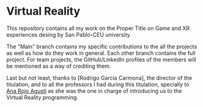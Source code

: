 # Virtual Reality
This repository contains all my work on the Proper Title on Game and XR experiences desing by San Pablo-CEU university.

The "Main" branch contains my specific contributions to the all the projects as well as how do they work in general. Each other branch contains the full project.
For team projects, the GitHub/LinkedIn profiles of the members will be mentioned as a way of crediting them.

Last but not least, thanks to [Rodrigo Garcia Carmona], the director of the titulation, and to all the professors I had during this titulation, specially to [Ana Rojo Agustí]() as she was the one in charge of introducing us to the Virtual Reality programming.
